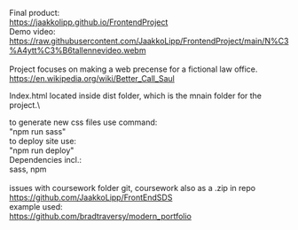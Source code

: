 Final product: \
https://jaakkolipp.github.io/FrontendProject
\
Demo video:\
https://raw.githubusercontent.com/JaakkoLipp/FrontendProject/main/N%C3%A4ytt%C3%B6tallennevideo.webm
\
\
Project focuses on making a web precense for a fictional law office.\
https://en.wikipedia.org/wiki/Better_Call_Saul


Index.html located inside dist folder, which is the mnain folder for the project.\

to generate new css files use command:\
"npm run sass"\
to deploy site use:\
"npm run deploy"\
Dependencies incl.:\
sass, npm\
\
issues with coursework folder git, coursework also as a .zip in repo\
https://github.com/JaakkoLipp/FrontEndSDS
\
example used:\
https://github.com/bradtraversy/modern_portfolio


